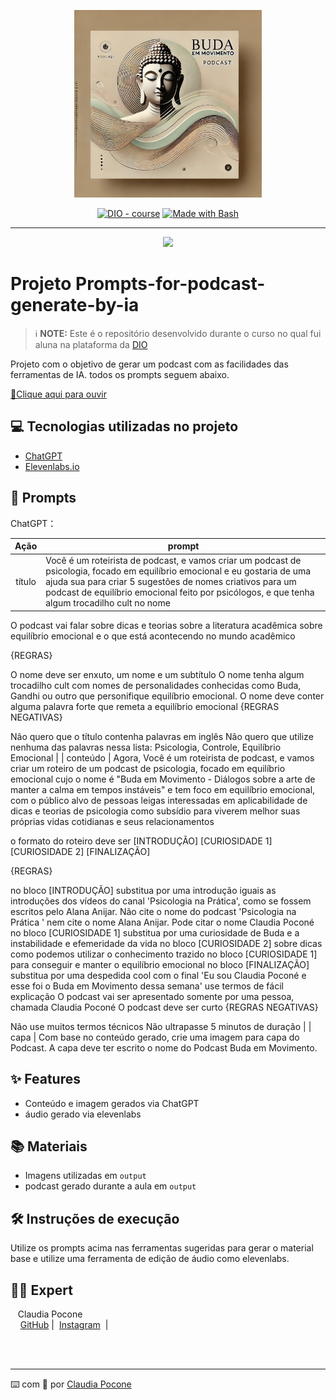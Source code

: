 <p align="center">
<img 
    src="output/file-LaGsvwH3PNqB8xWgMesbtR.jpg"
    width="300"
/>
</p>

<p align="center">
<a href="https://dio.me/"><img src="https://img.shields.io/badge/DIO-Course-28DA77?logo=youtube" alt="DIO - course"></a>
<a href="https://www.gnu.org/software/bash/" title="Go to Bash homepage"><img src="https://img.shields.io/badge/Prompt-Project-blue?logo=gnu-bash&amp;logoColor=white" alt="Made with Bash"></a></p>

-------


<p align="center">
<img 
    src="./assets/cover.png"
    width="400"  
/>
</p>

# Projeto Prompts-for-podcast-generate-by-ia


 > ℹ️ **NOTE:** Este é o repositório desenvolvido durante o curso no qual fui aluna na plataforma da [DIO](https://dio.me)

Projeto com o objetivo de gerar um podcast com as facilidades das ferramentas de IA. todos os prompts seguem abaixo.

<a href="https://github.com/ClaudiaPocone/prompts-for-podcast-generate-by-ia/blob/main/output/2024_12_25_20_13_59.mp3" title="Ouça Podcast now"> 📕Clique aqui para ouvir</a>

## 💻 Tecnologias utilizadas no projeto

- [ChatGPT](https://chat.openai.com/) 
- [Elevenlabs.io]( https://elevenlabs.io/app/home)

## 🧠 Prompts


ChatGPT：

|   Ação   | prompt                                                                                                                                                                                                                                                                         |
| :------: | ------------------------------------------------------------------------------------------------------------------------------------------------------------------------------------------------------------------------------------------------------------------------------ |
|  título  | Você é um roteirista de podcast, e vamos criar um podcast de psicologia, focado em equilíbrio emocional e eu gostaria de uma ajuda sua para criar 5 sugestões de nomes criativos para um podcast de equilíbrio emocional feito por psicólogos, e que tenha algum trocadilho cult no nome

O podcast vai falar sobre dicas e teorias sobre a literatura acadêmica sobre equilíbrio emocional e o que está acontecendo no mundo acadêmico 

{REGRAS}

O nome deve ser enxuto, um nome e um subtítulo
O nome tenha algum trocadilho cult com nomes de personalidades conhecidas como Buda, Gandhi ou outro que personifique equilíbrio emocional.
O nome deve conter alguma palavra forte que remeta a equilíbrio emocional
{REGRAS NEGATIVAS}

Não quero que o título contenha palavras em inglês
Não quero que utilize nenhuma das palavras nessa lista: Psicologia, Controle, Equilíbrio Emocional
                                          |
| conteúdo | Agora, Você é um roteirista de podcast, e vamos criar um roteiro de um podcast de psicologia, focado em equilíbrio emocional cujo o nome é "Buda em Movimento - Diálogos sobre a arte de manter a calma em tempos instáveis" e tem foco em equilíbrio emocional, com o público alvo de pessoas leigas interessadas em aplicabilidade de dicas e teorias de psicologia como subsídio para viverem melhor suas próprias vidas cotidianas e seus relacionamentos 

o formato do roteiro deve ser [INTRODUÇÃO] [CURIOSIDADE 1] [CURIOSIDADE 2] [FINALIZAÇÃO]

{REGRAS}

no bloco [INTRODUÇÃO] substitua por uma introdução iguais as introduções dos vídeos do canal 'Psicologia na Prática', como se fossem escritos pelo Alana Anijar. Não cite o nome do podcast 'Psicologia na Prática ' nem cite o nome Alana Anijar. Pode citar o nome Claudia Poconé 
no bloco [CURIOSIDADE 1] substitua por uma curiosidade de Buda e a instabilidade e efemeridade da vida
no bloco [CURIOSIDADE 2] sobre dicas como podemos utilizar o conhecimento trazido no bloco [CURIOSIDADE 1] para conseguir e manter o equilíbrio emocional 
no bloco [FINALIZAÇÃO] substitua por uma despedida cool com o final 'Eu sou Claudia Poconé e esse foi o Buda em Movimento dessa semana'
use termos de fácil explicação
O podcast vai ser apresentado somente por uma pessoa, chamada Claudia Poconé 
O podcast deve ser curto
{REGRAS NEGATIVAS}

Não use muitos termos técnicos
Não ultrapasse 5 minutos de duração
                                          |
| capa | Com base no conteúdo gerado, crie uma imagem para capa do Podcast. A capa deve ter escrito o nome do Podcast Buda em Movimento.



## ✨ Features

- Conteúdo e imagem gerados via ChatGPT
- áudio gerado via elevenlabs

## 📚 Materiais

- Imagens utilizadas em `output`
- podcast gerado durante a aula em `output`

## 🛠️ Instruções de execução

Utilize os prompts acima nas ferramentas sugeridas para gerar o material base e utilize uma ferramenta de edição de áudio como elevenlabs.

## 👨‍💻 Expert

<p>&nbsp&nbsp&nbspClaudia Pocone<br>
    &nbsp&nbsp&nbsp
    <a href="https://github.com/ClaudiaPocone">
    GitHub</a>&nbsp;|&nbsp;
    <a href="https://www.instagram.com/claudinhapocone.exe/">
    Instagram</a>
&nbsp;|&nbsp;</p>
</p>
<br/><br/>
<p>

---

⌨️ com 💜 por [Claudia Pocone](https://github.com/ClaudiaPocone)

